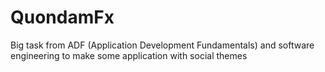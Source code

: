 # QuondamFx
Big task from ADF (Application Development Fundamentals) and software engineering to make some application with social themes
